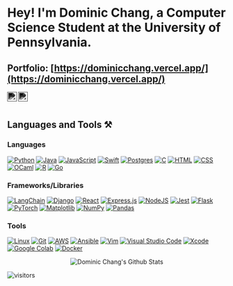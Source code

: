 

# Hey! I'm Dominic Chang, a Computer Science Student at the University of Pennsylvania.

## Portfolio: [https://dominicchang.vercel.app/](https://dominicchang.vercel.app/)

<a href="https://www.linkedin.com/in/dominicchang08/">
  <img align="left" alt="Dominic Chang" width="22px" src="https://cdn.jsdelivr.net/npm/simple-icons@v3/icons/linkedin.svg" style="filter: invert(100%) sepia(100%) saturate(0%) hue-rotate(180deg) brightness(100%) contrast(100%);" />
</a>
<a href="https://www.facebook.com/profile.php?id=100085517637944">
  <img align="left" alt="Dominic Chang" width="22px" src="https://cdn.jsdelivr.net/npm/simple-icons@v3/icons/facebook.svg" style="filter: invert(100%) sepia(100%) saturate(0%) hue-rotate(180deg) brightness(100%) contrast(100%);" />
</a>

<br />
<br />

  
## Languages and Tools ⚒️

### Languages
[![Python](https://img.shields.io/badge/Python-3776AB?logo=python&logoColor=fff)](#)
[![Java](https://img.shields.io/badge/Java-%23ED8B00.svg?logo=openjdk&logoColor=white)](#)
[![JavaScript](https://img.shields.io/badge/JavaScript-F7DF1E?logo=javascript&logoColor=000)](#)
[![Swift](https://img.shields.io/badge/Swift-F54A2A?logo=swift&logoColor=white)](#)
[![Postgres](https://img.shields.io/badge/Postgres-%23316192.svg?logo=postgresql&logoColor=white)](#)
[![C](https://img.shields.io/badge/C-00599C?logo=c&logoColor=white)](#)
[![HTML](https://img.shields.io/badge/HTML-%23E34F26.svg?logo=html5&logoColor=white)](#)
[![CSS](https://img.shields.io/badge/CSS-1572B6?logo=css3&logoColor=fff)](#)
[![OCaml](https://img.shields.io/badge/OCaml-EC6813?logo=ocaml&logoColor=fff)](#)
[![R](https://img.shields.io/badge/R-%23276DC3.svg?logo=r&logoColor=white)](#)
[![Go](https://img.shields.io/badge/Go-%2300ADD8.svg?&logo=go&logoColor=white)](#) 

### Frameworks/Libraries
[![LangChain](https://img.shields.io/badge/LangChain-ffffff?logo=langchain&logoColor=green)](#)
[![Django](https://img.shields.io/badge/Django-%23092E20.svg?logo=django&logoColor=white)](#)
[![React](https://img.shields.io/badge/React-%2320232a.svg?logo=react&logoColor=%2361DAFB)](#) 
[![Express.js](https://img.shields.io/badge/Express.js-%23404d59.svg?logo=express&logoColor=%2361DAFB)](#)
[![NodeJS](https://img.shields.io/badge/Node.js-6DA55F?logo=node.js&logoColor=white)](#) 
[![Jest](https://img.shields.io/badge/Jest-C21325?logo=jest&logoColor=fff)](#)
[![Flask](https://img.shields.io/badge/Flask-000?logo=flask&logoColor=fff)](#)
[![PyTorch](https://img.shields.io/badge/PyTorch-ee4c2c?logo=pytorch&logoColor=white)](#)
[![Matplotlib](https://custom-icon-badges.demolab.com/badge/Matplotlib-71D291?logo=matplotlib&logoColor=fff)](#)
[![NumPy](https://img.shields.io/badge/NumPy-4DABCF?logo=numpy&logoColor=fff)](#)
[![Pandas](https://img.shields.io/badge/Pandas-150458?logo=pandas&logoColor=fff)](#)

### Tools
[![Linux](https://img.shields.io/badge/Linux-FCC624?logo=linux&logoColor=black)](#)
[![Git](https://img.shields.io/badge/Git-F05032?logo=git&logoColor=fff)](#)
[![AWS](https://img.shields.io/badge/AWS-%23FF9900.svg?logo=amazon-web-services&logoColor=white)](#)
[![Ansible](https://img.shields.io/badge/ansible-EE0000?style=plastic&logo=ansible&logoColor=white)](#)
[![Vim](https://img.shields.io/badge/Vim-%2311AB00.svg?logo=vim&logoColor=white)](#)
[![Visual Studio Code](https://custom-icon-badges.demolab.com/badge/Visual%20Studio%20Code-0078d7.svg?logo=vsc&logoColor=white)](#)
[![Xcode](https://img.shields.io/badge/Xcode-007ACC?logo=Xcode&logoColor=white)](#)
[![Google Colab](https://img.shields.io/badge/Google%20Colab-F9AB00?logo=googlecolab&logoColor=fff)](#)
[![Docker](https://img.shields.io/badge/-Docker-black?style=flat&logo=docker&link=https://github.com/BRdhanani)](https://github.com/BRdhanani) 

 

<p align='center'>
  <img align="center" src="https://github-readme-stats.vercel.app/api?username=domchang1&show_icons=true&title_color=fff&icon_color=79ff97&text_color=efefef&bg_color=24292e" alt="Dominic Chang's Github Stats">
</p>

 ![visitors](https://visitor-badge.glitch.me/badge?page_id=domchang1.domchang1&left_color=green&right_color=red)
